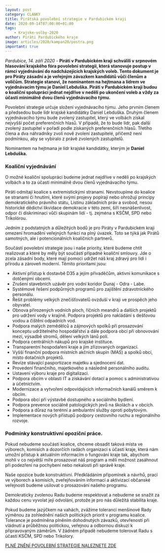 ```yaml
---
layout: post
category: CLANKY
title: Pirátská povolební strategie v Pardubickém kraji 
date: 2020-09-14T07:00:00+01:00
tags:
    - Krajske-volby-2020
author: Piráti Pardubického kraje
image: articles/2020/kampan20/postra.png
important: true
---
```


*Pardubice, 14. září 2020* - **Piráti v Pardubickém kraji schválili v srpnovém hlasování  krajského fóra povolební strategii, která stanovuje postup v rámci vyjednávání do nadcházejících krajských voleb. Tento dokument je pro Piráty zásadní a je veřejným závazkem kandidátů vůči členům a voličům. Strategie stanoví, že nominantem na hejtmana a lídrem ve vyjednávacím týmu je Daniel Lebduška. Piráti v Pardubickém kraji budou o koaliční spolupráci jednat nejdříve v neděli po ukončení voleb a vždy za účasti minimálně dvou členů vyjednávacího týmu.**


Povolební strategie určuje složení vyjednávacího týmu. Jeho prvním členem a předsedou  bude lídr krajské kandidátky Daniel Lebduška. Druhým členem vyjednávacího týmu bude zvolený zastupitel, který ve volbách získal nejvyšší počet preferenčních hlasů. V případě, že to bude lídr, pak další zvolený zastupitel v pořadí podle získaných preferenčních hlasů. Třetího člena a dva náhradníky zvolí nově zvolení zastupitelé, přičemž není podmínkou, aby se vybíralo z právě zvolených zastupitelů.

Nominantem na hejtmana je lídr krajské kandidátky, kterým je **Daniel Lebduška.**


### Koaliční vyjednávání 

O možné koaliční spolupráci budeme jednat nejdříve v neděli po krajských volbách a to za účasti minimálně dvou členů vyjednávacího týmu.

Piráti odmítají koalice s extremistickými stranami. Nevstoupíme do koalice se stranami či hnutími, které svými projevy popírají nebo ohrožují principy demokratického právního státu, Listinu základních práv a svobod, nesou historické dědictví likvidace demokracie v této zemi, šíří nesnášenlivost, odpor či diskriminaci vůči skupinám lidí - tj. zejména s KSČM, SPD nebo Trikolórou.

Jedním z podstatných a důležitých bodů je pro Piráty v Pardubickém kraji omezení hromadění veřejných funkcí na plný úvazek. Toto se týká jak Pirátů samotných, ale i potencionálních koaličních partnerů.

Součástí povolební strategie jsou i naše priority, které budeme chtít realizovat a které by měly být součástí případné koaliční smlouvy. Jde o zcela zásadní body, které mají pomoci udržet náš kraj zdravý pro lidi i přírodu a zároveň moderní. Těmito prioritami jsou:

- Aktivní přístup k dostavbě D35 a jejím přivaděčům, aktivní komunikace s dotčenými obcemi.
- Zrušení stavebních uzávěr pro vodní koridor Dunaj - Odra - Labe.
- Systémové řešení podpůrných programů pro zajištění zdravotnického personálu.
- Řešit problémy velkých znečišťovatelů ovzduší v kraji ve prospěch jeho obyvatel.
- Obnova přirozených vodních ploch, říčních meandrů a dalších projektů pro udržení vody v krajině. Podpora projektů pro nakládání s dešťovou vodou a čištění odpadních vod.
- Podpora malých zemědělců a zájmových spolků při prosazování konceptu udržitelného hospodářství a dále podpora obcí při obnovování mezí, výsadbě stromů, dělení velkých lánů polí.
- Podpora centrálních nákupů pro krajské instituce.
- Transparentní hospodaření kraje a jím zřizovaných organizací.
- Vyšší finanční podpora místních akčních skupin (MAS) a spolků obcí, místo dotačních projektů.
- Revize stávající pasportizace majetku a sjednocení dat.
- Provedení finančního, majetkového a následně personálního auditu.
- Ustavení výboru kraje pro digitalizaci.
- Podpora obcím v oblasti IT a získávání dotací a pomoc s administrativou a účetnictvím.
- Modernizace a vytvoření odpovídajících informačních kanálů směrem k obcím.
- Podpora obcí při výstavbě dostupného a sociálního bydlení.
- Podpora prevence sociálně patologických jevů na školách a v obcích.
- Podpora a důraz na terénní a ambulantní služby oproti pobytovým.
- Implementace nových přístupů podpory cestovního ruchu a regionálního rozvoje.


### Podmínky konstruktivní opoziční práce.

Pokud nebudeme součástí koalice, chceme obsadit taková místa ve výborech, komisích a
dozorčích radách organizací s účastí kraje, která nám umožní přístup k aktuálním
informacím o fungování kraje tak, abychom mohli v co největší míře prosazovat náš
program a měli možnost zasáhnout při podezření na pochybení nebo nekalosti při správě
kraje.

Naše opozice bude konstruktivní. Předkládáním připomínek a návrhů, prací ve
výborech a komisích, zveřejňováním informací a aktivizací občanské veřejnosti budeme
usilovat o prosazování našeho programu.

Demokraticky zvolenou Radu budeme respektovat a nebudeme se snažit za každou cenu
vyvolat její odvolání, protože je pro nás důležitá stabilita kraje.

Pokud budeme jazýčkem na vahách, zvážíme toleranci menšinové Rady výměnou za
zohlednění našich politických priorit v programu koalice. Tolerance je podmíněna plněním
dohodnutých závazků, otevřeností při vládnutí a průběžnou politickou, veřejnou a
odbornou diskuzí k připravovaným záměrům. V žádném případě nebudeme tolerovat Radu
s účastí KSČM, SPD nebo Trikolory.

[PLNÉ ZNĚNÍ POVOLEBNÍ STRATEGIE NALEZNETE ZDE](/volby2020/povolebni-strategie/)
